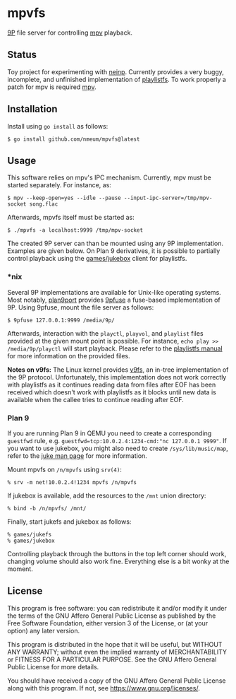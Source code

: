 # mpvfs

[9P][9P wikipedia] file server for controlling [mpv][mpv web] playback.

## Status

Toy project for experimenting with [neinp][neinp source]. Currently
provides a very buggy, incomplete, and unfinished implementation of
[playlistfs][9front playlistfs]. To work properly a patch for mpv is
required [mpv](https://github.com/mpv-player/mpv/pull/8548).

## Installation

Install using `go install` as follows:

	$ go install github.com/nmeum/mpvfs@latest

## Usage

This software relies on mpv's IPC mechanism. Currently, mpv must be
started separately. For instance, as:

	$ mpv --keep-open=yes --idle --pause --input-ipc-server=/tmp/mpv-socket song.flac

Afterwards, mpvfs itself must be started as:

	$ ./mpvfs -a localhost:9999 /tmp/mpv-socket

The created 9P server can than be mounted using any 9P implementation.
Examples are given below. On Plan 9 derivatives, it is possible to
partially control playback using the [games/jukebox][9front jukebox]
client for playlistfs.

### *nix

Several 9P implementations are available for Unix-like operating
systems.  Most notably, [plan9port][plan9port source] provides
[9pfuse][9pfuse] a fuse-based implementation of 9P. Using 9pfuse, mount
the file server as follows:

	$ 9pfuse 127.0.0.1:9999 /media/9p/

Afterwards, interaction with the `playctl`, `playvol`, and `playlist`
files provided at the given mount point is possible. For instance, `echo
play >> /media/9p/playctl` will start playback. Please refer to the
[playlistfs manual][9front playlistfs] for more information on the
provided files.

**Notes on v9fs:** The Linux kernel provides [v9fs][v9fs documentation],
an in-tree implementation of the 9P protocol. Unfortunately, this
implementation does not work correctly with playlistfs as it continues
reading data from files after EOF has been received which doesn't work
with playlistfs as it blocks until new data is available when the callee
tries to continue reading after EOF.

### Plan 9

If you are running Plan 9 in QEMU you need to create a corresponding
`guestfwd` rule, e.g. `guestfwd=tcp:10.0.2.4:1234-cmd:"nc 127.0.0.1 9999"`.
If you want to use jukebox, you might also need to create
`/sys/lib/music/map`, refer to the [juke man page][9front juke] for more
information.

Mount mpvfs on `/n/mpvfs` using `srv(4)`:

	% srv -m net!10.0.2.4!1234 mpvfs /n/mpvfs

If jukebox is available, add the resources to the `/mnt` union directory:

	% bind -b /n/mpvfs/ /mnt/

Finally, start jukefs and jukebox as follows:

	% games/jukefs
	% games/jukebox

Controlling playback through the buttons in the top left corner should
work, changing volume should also work fine. Everything else is a bit
wonky at the moment.

## License

This program is free software: you can redistribute it and/or modify it
under the terms of the GNU Affero General Public License as published by
the Free Software Foundation, either version 3 of the License, or (at
your option) any later version.

This program is distributed in the hope that it will be useful, but
WITHOUT ANY WARRANTY; without even the implied warranty of
MERCHANTABILITY or FITNESS FOR A PARTICULAR PURPOSE. See the GNU Affero
General Public License for more details.

You should have received a copy of the GNU Affero General Public License
along with this program. If not, see <https://www.gnu.org/licenses/>.

[9P wikipedia]: https://en.wikipedia.org/wiki/9P_(protocol)
[mpv web]: https://mpv.io/
[9front playlistfs]: http://man.9front.org/7/playlistfs
[neinp source]: https://git.sr.ht/~rbn/neinp
[9front jukebox]: http://man.9front.org/7/juke
[9front juke]: http://man.9front.org/7/juke
[v9fs documentation]: https://www.kernel.org/doc/html/latest/filesystems/9p.html
[plan9port source]: https://github.com/9fans/plan9port
[9pfuse]: https://9fans.github.io/plan9port/man/man4/9pfuse.html
